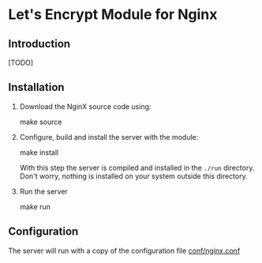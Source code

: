 # Let's Encrypt Module for Nginx

## Introduction

[TODO]

## Installation

  1. Download the NginX source code using:

        make source

  2. Configure, build and install the server with the module:

        make install

      With this step the server is compiled and installed in the `./run` directory.
      Don't worry, nothing is installed on your system outside this directory.
      
  3. Run the server
  
        make run
        
## Configuration

  The server will run with a copy of the configuration file [conf/nginx.conf](conf/nginx.conf)
